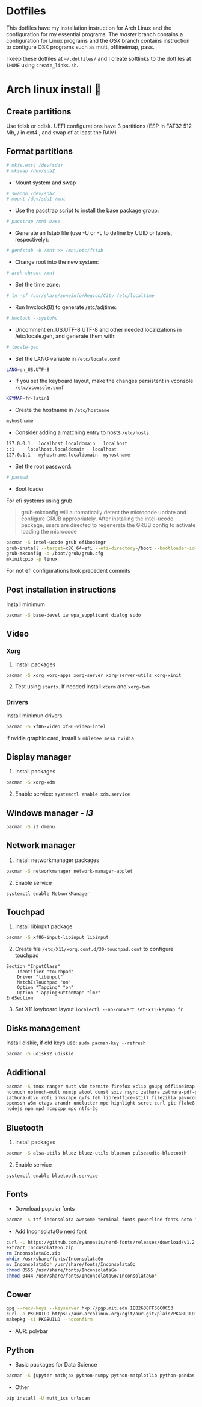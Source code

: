 # Dotfiles

This dotfiles have my installation instruction for Arch Linux and the 
configuration for my essential programs. The *master* branch contains a 
configuration for Linux programs and the *OSX* branch contains instruction to 
configure OSX programs such as mutt, offlineimap, pass.

I keep these dotfiles at `~/.dotfiles/` and I create softlinks to the dotfiles 
at `$HOME` using `create_links.sh`.

# Arch linux install 🐧

## Create partitions

Use fdisk or cdisk. UEFI configurations have 3 partitions (ESP in FAT32 512 Mb, / in ext4 , and swap of at least the RAM)

## Format partitions

```sh
# mkfs.ext4 /dev/sdaY
# mkswap /dev/sdaZ
```

* Mount system and swap

```sh
# swapon /dev/sdaZ
# mount /dev/sda1 /mnt
```

* Use the pacstrap script to install the base package group:

```bash
# pacstrap /mnt base
```

* Generate an fstab file (use -U or -L to define by UUID or labels, respectively):

```bash
# genfstab -U /mnt >> /mnt/etc/fstab
```

* Change root into the new system:

```bash
# arch-chroot /mnt
```

* Set the time zone:

```bash
# ln -sf /usr/share/zoneinfo/Region/City /etc/localtime
```

* Run hwclock(8) to generate /etc/adjtime:

```bash
# hwclock --systohc
```

* Uncomment en_US.UTF-8 UTF-8 and other needed localizations in /etc/locale.gen, and generate them with:

```bash
# locale-gen
```

* Set the LANG variable in `/etc/locale.conf`

```bash
LANG=en_US.UTF-8
```

* If you set the keyboard layout, make the changes persistent in vconsole `/etc/vconsole.conf`

```bash
KEYMAP=fr-latin1
```

* Create the hostname in `/etc/hostname`

```bash
myhostname
```

* Consider adding a matching entry to hosts `/etc/hosts`

```bash
127.0.0.1	localhost.localdomain	localhost
::1		localhost.localdomain	localhost
127.0.1.1	myhostname.localdomain	myhostname
```

* Set the root password:

```bash
# passwd
```

* Boot loader

For efi systems using grub.

> grub-mkconfig will automatically detect the microcode update and configure GRUB appropriately. After installing the intel-ucode package, users are directed to regenerate the GRUB config to activate loading the microcode 

```bash
pacman -S intel-ucode grub efibootmgr
grub-install --target=x86_64-efi --efi-directory=/boot --bootloader-id=arch
grub-mkconfig -o /boot/grub/grub.cfg
mkinitcpio -p linux
```

For not efi configurations look precedent commits

## Post installation instructions

Install minimum

```bash
pacman -S base-devel iw wpa_supplicant dialog sudo
```

## Video

### Xorg

1. Install packages

```bash
pacman -S xorg xorg-apps xorg-server xorg-server-utils xorg-xinit
```

2. Test using `startx`. If needed install `xterm` and `xorg-twm`

### Drivers

Install minimun drivers

```bash
pacman -S xf86-video xf86-video-intel
```

if nvidia graphic card, install `bumblebee mesa nvidia`

## Display manager

1. Install packages

```bash
pacman -S xorg-xdm
```

2. Enable service: `systemctl enable xdm.service`

## Windows manager - *i3*

```bash
pacman -S i3 dmenu
```

## Network manager

1. Install networkmanager packages

```bash
pacman -S networkmanager network-manager-applet
```

2. Enable service

```
systemctl enable NetworkManager
```

## Touchpad

1. Install libinput package

```bash
pacman -S xf86-input-libinput libinput
```

2. Create file `/etc/X11/xorg.conf.d/30-touchpad.conf` to configure touchpad

```
Section "InputClass"
    Identifier "touchpad"
    Driver "libinput"
    MatchIsTouchpad "on"
    Option "Tapping" "on"
    Option "TappingButtonMap" "lmr"
EndSection
```

3. Set X11 keyboard layout `localectl --no-convert set-x11-keymap fr`

## Disks management

Install diskie, if old keys use: `sudo pacman-key --refresh`

```bash
pacman -S udisks2 udiskie
```

## Additional

```bash
pacman -S tmux ranger mutt vim termite firefox xclip gnupg offlineimap pass 
notmuch notmuch-mutt msmtp atool dunst sxiv rsync zathura zathura-pdf-poppler 
zathura-djvu rofi inkscape gvfs feh libreoffice-still filezilla pavucontrol 
openssh w3m ctags arandr unclutter mpd highlight scrot curl git flake8 ruby 
nodejs npm mpd ncmpcpp mpc ntfs-3g
```

## Bluetooth

1. Install packages

```bash
pacman -S alsa-utils bluez bluez-utils blueman pulseaudio-bluetooth
```

2. Enable service

```
systemctl enable bluetooth.service
```

## Fonts

* Download popular fonts

```sh
pacman -S ttf-inconsolata awesome-terminal-fonts powerline-fonts noto-fonts-emoji
```

* Add [InconsolataGo nerd font](https://github.com/ryanoasis/nerd-fonts/releases)

```sh
curl -L https://github.com/ryanoasis/nerd-fonts/releases/download/v1.2.0/InconsolataGo.zip --output InconsolataGo.zip
extract InconsolataGo.zip
rm InconsolataGo.zip
mkdir /usr/share/fonts/InconsolataGo
mv InconsolataGo* /usr/share/fonts/InconsolataGo
chmod 0555 /usr/share/fonts/InconsolataGo
chmod 0444 /usr/share/fonts/InconsolataGo/InconsolataGo*
```

## Cower

```bash
gpg --recv-keys --keyserver hkp://pgp.mit.edu 1EB2638FF56C0C53
curl -o PKGBUILD https://aur.archlinux.org/cgit/aur.git/plain/PKGBUILD?h=cower
makepkg -si PKGBUILD --noconfirm
```

* AUR: polybar

## Python

* Basic packages for Data Science

```bash
pacman -S jupyter mathjax python-numpy python-matplotlib python-pandas python-virtualenvwrapper
```

* Other

```sh
pip install -U mutt_ics urlscan
```
